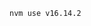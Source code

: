 ```
nvm use v16.14.2
```

<!-- https://answers.netlify.com/t/getting-error-deploying-sveltekit-site-to-netlify/77417 -->